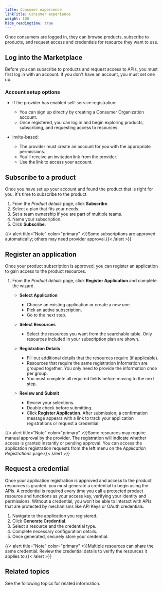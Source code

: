 ```yaml
---
title: Consumer experience
linkTitle: Consumer experience
weight: 100
hide_readingtime: true
---
```


Once consumers are logged in, they can browse products, subscribe to products, and request access and credentials for resource they want to use.

## Log into the Marketplace

Before you can subscribe to products and request access to APIs, you must first log in with an account. If you don't have an account, you must set one up.

### Account setup options

* If the provider has enabled self-service registration:
    * You can sign up directly by creating a Consumer Organization account.
    * Once registered, you can log in and begin exploring products, subscribing, and requesting access to resources.

* Invite-based:
    * The provider must create an account for you with the appropriate permissions.
    * You'll receive an invitation link from the provider.
    * Use the link to access your account.

## Subscribe to a product

Once you have set up your account and found the product that is right for you, it's time to subscribe to the product.

1. From the *Product details* page, click **Subscribe**.
2. Select a plan that fits your needs.
3. Set a team ownership if you are part of multiple teams.
4. Name your subscription.
5. Click **Subscribe**.

{{< alert title="Note" color="primary" >}}Some subscriptions are approved automatically; others may need provider approval.{{< /alert >}}

## Register an application

Once your product subscription is approved, you can register an application to gain access to the product resources.

1. From the *Product details* page, click **Register Application** and complete the wizard.

    * **Select Application**
        * Choose an existing application or create a new one.
        * Pick an active subscription.
        * Go to the next step.

    * **Select Resources**
        * Select the resources you want from the searchable table. Only resources included in your subscription plan are shown.

    * **Registration Details**
        * Fill out additional details that the resources require (if applicable).
        * Resources that require the same registration information are grouped together. You only need to provide the information once per group.
        * You must complete all required fields before moving to the next step.

    * **Review and Submit**
        * Review your selections.
        * Double check before submitting.
        * Click **Register Application**. After submission, a confirmation message appears with a link to track your application registrations or request a credential.

{{< alert title="Note" color="primary" >}}Some resources may require manual approval by the provider. The registration will indicate whether access is granted instantly or pending approval. You can access the application registration requests from the left menu on the *Application Registrations* page.{{< /alert >}}

## Request a credential

Once your application registration is approved and access to the product resources is granted, you must generate a credential to begin using the APIs. A credential is required every time you call a protected product resource and functions as your access key, verifying your identity and permissions. Without a credential, you won’t be able to interact with APIs that are protected by mechanisms like API Keys or OAuth credentials.

1. Navigate to the application you registered.
2. Click **Generate Credential**.
3. Select a resource and the credential type.
4. Complete necessary configuration details.
5. Once generated, securely store your credential.

{{< alert title="Note" color="primary" >}}Multiple resources can share the same credential. Review the credential details to verify the resources it applies to.{{< /alert >}}

## Related topics

See the following topics for related information.
